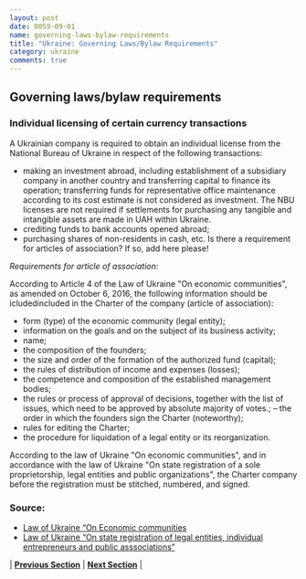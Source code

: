 ```yaml
---
layout: post
date: 0059-09-01
name: governing-laws-bylaw-requirements
title: "Ukraine: Governing Laws/Bylaw Requirements"
category: ukraine
comments: true
---
```

## Governing laws/bylaw requirements ##

### Individual licensing of certain currency transactions ###

 A Ukrainian company is required to obtain an individual license from the National Bureau of Ukraine in respect of the following transactions:
 - making an investment abroad, including establishment of a subsidiary company in another country and transferring capital to finance its operation; transferring funds for representative office maintenance according to its cost estimate is not considered as investment. The NBU licenses are not required if settlements for purchasing any tangible and intangible assets are made in UAH within Ukraine. 
- crediting funds to bank accounts opened abroad; 
- purchasing shares of non-residents in cash, etc.
Is there a requirement for articles of association? If so, add here please!


*Requirements for article of association:*

According to Article 4 of the Law of Ukraine "On economic communities", as amended on October 6, 2016, the following information should be icludedincluded in the Charter of the company (article of association): 

- form (type) of the economic community (legal entity);
- information on the goals and on the subject of its business activity; 
- name; 
- the composition of the founders; 
- the size and order of the formation of the authorized fund (capital); 
- the rules of distribution of income and expenses (losses); 
- the competence and composition of the established management bodies;
- the rules or process of approval of decisions, together with the list of issues, which need to be approved by absolute majority of votes.;
– the order in which the founders sign the Charter (noteworthy);
 - rules for editing the Charter; 
- the procedure for liquidation of a legal entity or its reorganization.

According to the law of Ukraine "On economic communities", and in accordance with the law of Ukraine "On state registration of a sole proprietorship, legal entities and public organizations", the Charter company before the registration must be stitched, numbered, and signed.

### Source: ###

-	[Law of Ukraine “On Economic communities](http://kodeksy.com.ua/ka/o_hozjajstvennyh_obshhestvah.htm)
- [Law of Ukraine “On state registration of legal entities, individual entrepreneurs and public asssociations”](http://kodeksy.com.ua/ka/o_gosudarstvennoj_registratsii_yuridicheskih_lits_i_fizicheskih_lits-predprinimatelej.htm)



| **[Previous Section]( https://neo-project.github.io/global-blockchain-compliance-hub//ukraine/ukraine-tax-and-auditing-requirements.html)** | **[Next Section]( https://neo-project.github.io/global-blockchain-compliance-hub//ukraine/ukraine-laws-token-sales.html)** |
